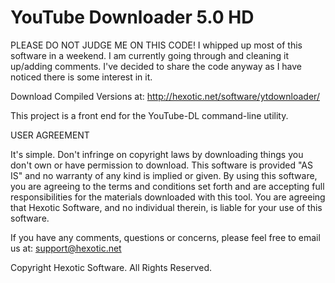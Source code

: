 YouTube Downloader 5.0 HD
======

PLEASE DO NOT JUDGE ME ON THIS CODE!  I whipped up most of this software in a weekend.  I am currently going through and cleaning it up/adding comments.  I've decided to share the code anyway as I have noticed there is some interest in it.



Download Compiled Versions at: http://hexotic.net/software/ytdownloader/

This project is a front end for the YouTube-DL command-line utility.


USER AGREEMENT

It's simple.  Don't infringe on copyright laws by downloading things you don't own
or have permission to download.  This software is provided "AS IS" and no 
warranty of any kind is implied or given.  By using this software, you are agreeing 
to the terms and conditions set forth and are accepting full responsibilities for 
the materials downloaded with this tool.  You are agreeing that Hexotic 
Software, and no individual therein, is liable for your use of this software.

If you have any comments, questions or concerns, please feel free to email us at: 
support@hexotic.net

Copyright Hexotic Software.  All Rights Reserved.


